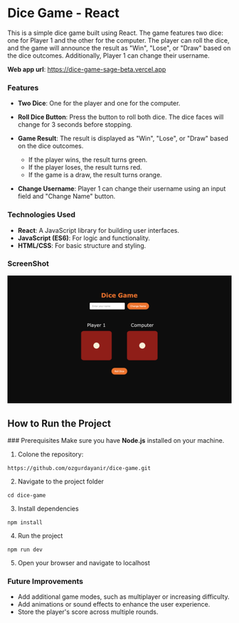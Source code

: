 # Dice Game - React

This is a simple dice game built using React. The game features two dice: one for Player 1 and the other for the computer. The player can roll the dice, and the game will announce the result as "Win", "Lose", or "Draw" based on the dice outcomes. Additionally, Player 1 can change their username.

**Web app url**: https://dice-game-sage-beta.vercel.app

### Features

- **Two Dice**: One for the player and one for the computer.
- **Roll Dice Button**: Press the button to roll both dice. The dice faces will change for 3 seconds before stopping.
- **Game Result**: The result is displayed as "Win", "Lose", or "Draw" based on the dice outcomes.

    - If the player wins, the result turns green.
    - If the player loses, the result turns red.
    - If the game is a draw, the result turns orange.

- **Change Username**: Player 1 can change their username using an input field and "Change Name" button.

### Technologies Used
- **React**: A JavaScript library for building user interfaces.
- **JavaScript (ES6)**: For logic and functionality.
- **HTML/CSS**: For basic structure and styling.

### ScreenShot
![Screenshot of Dice Game](./src/assets/images/screen-shot.png)

## How to Run the Project

### Prerequisites
Make sure you have **Node.js** installed on your machine.

1. Colone the repository:
```
https://github.com/ozgurdayanir/dice-game.git
```
2. Navigate to the project folder
```
cd dice-game
```
3. Install dependencies
```
npm install
```
4. Run the project
```
npm run dev
```
5. Open your browser and navigate to localhost

### Future Improvements

- Add additional game modes, such as multiplayer or increasing difficulty.
- Add animations or sound effects to enhance the user experience.
- Store the player's score across multiple rounds.




